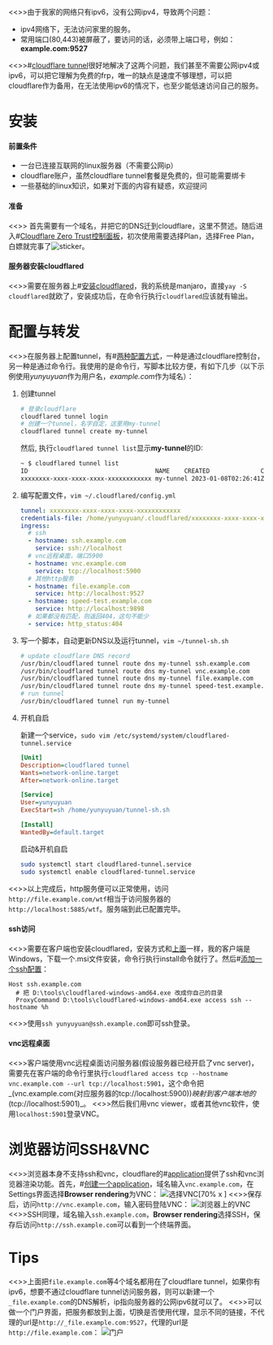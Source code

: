 <<>>由于我家的网络只有ipv6，没有公网ipv4，导致两个问题：
* ipv4网络下，无法访问家里的服务。
* 常用端口(80,443)被屏蔽了，要访问的话，必须带上端口号，例如：**example.com:9527**

<<>>#[cloudflare tunnel](https://developers.cloudflare.com/cloudflare-one/connections/connect-apps/)很好地解决了这两个问题，我们甚至不需要公网ipv4或ipv6，可以把它理解为免费的frp，唯一的缺点是速度不够理想，可以把cloudflare作为备用，在无法使用ipv6的情况下，也至少能低速访问自己的服务。
# 安装
#### 前置条件
* 一台已连接互联网的linux服务器（不需要公网ip）
* cloudflare账户，虽然cloudflare tunnel套餐是免费的，但可能需要绑卡
* 一些基础的linux知识，如果对下面的内容有疑惑，欢迎提问
#### 准备
<<>> 首先需要有一个域名，并把它的DNS迁到cloudflare，这里不赘述。随后进入#[Cloudflare Zero Trust控制面板](https://one.dash.cloudflare.com)，初次使用需要选择Plan，选择Free Plan，白嫖就完事了![sticker](aru/104)。
#### 服务器安装cloudflared
<<>>需要在服务器上#[安装cloudflared](https://github.com/cloudflare/cloudflared/#installing-cloudflared)，我的系统是manjaro，直接`yay -S cloudflared`就欧了，安装成功后，在命令行执行`cloudflared`应该就有输出。
# 配置与转发
<<>>在服务器上配置tunnel，有#[两种配置方式](https://developers.cloudflare.com/cloudflare-one/connections/connect-apps/install-and-setup/tunnel-guide/)，一种是通过cloudflare控制台，另一种是通过命令行。我使用的是命令行，写脚本比较方便，有如下几步（以下示例使用*yunyuyuan*作为用户名，*example.com*作为域名）：
1. 创建tunnel

    ```sh
    # 登录cloudflare
    cloudflared tunnel login
    # 创建一个tunnel，名字自定，这里用my-tunnel
    cloudflared tunnel create my-tunnel
    ```
    然后, 执行`cloudflared tunnel list`显示**my-tunnel**的ID:
    ```sh
    ~ $ cloudflared tunnel list
    ID                                   NAME    CREATED              CONNECTIONS
    xxxxxxxx-xxxx-xxxx-xxxx-xxxxxxxxxxxx my-tunnel 2023-01-08T02:26:41Z 2xLAX, 2xSJC
    ```
2. 编写配置文件，`vim ~/.cloudflared/config.yml`

    ```yml
    tunnel: xxxxxxxx-xxxx-xxxx-xxxx-xxxxxxxxxxxx
    credentials-file: /home/yunyuyuan/.cloudflared/xxxxxxxx-xxxx-xxxx-xxxx-xxxxxxxxxxxx.json
    ingress:
      # ssh
      - hostname: ssh.example.com
        service: ssh://localhost
      # vnc远程桌面，端口5900
      - hostname: vnc.example.com
        service: tcp://localhost:5900
      # 其他http服务
      - hostname: file.example.com
        service: http://localhost:9527
      - hostname: speed-test.example.com
        service: http://localhost:9898
      # 如果都没有匹配，则返回404，这句不能少
      - service: http_status:404
    ```
3. 写一个脚本，自动更新DNS以及运行tunnel，`vim ~/tunnel-sh.sh`

    ```sh
    # update cloudflare DNS record
    /usr/bin/cloudflared tunnel route dns my-tunnel ssh.example.com
    /usr/bin/cloudflared tunnel route dns my-tunnel vnc.example.com
    /usr/bin/cloudflared tunnel route dns my-tunnel file.example.com
    /usr/bin/cloudflared tunnel route dns my-tunnel speed-test.example.com
    # run tunnel
    /usr/bin/cloudflared tunnel run my-tunnel
    ```
4. 开机自启

    新建一个service，`sudo vim /etc/systemd/system/cloudflared-tunnel.service`
    ```ini
    [Unit]
    Description=cloudflared tunnel
    Wants=network-online.target
    After=network-online.target

    [Service]
    User=yunyuyuan
    ExecStart=sh /home/yunyuyuan/tunnel-sh.sh

    [Install]
    WantedBy=default.target
    ```
    启动&开机自启
    ```sh
    sudo systemctl start cloudflared-tunnel.service
    sudo systemctl enable cloudflared-tunnel.service
    ```

<<>>以上完成后，http服务便可以正常使用，访问`http://file.example.com/wtf`相当于访问服务器的`http://localhost:5885/wtf`。服务端到此已配置完毕。
#### ssh访问
<<>>需要在客户端也安装cloudflared，安装方式和[上面](#id-服务器安装cloudflared)一样，我的客户端是Windows，下载一个.msi文件安装，命令行执行install命令就行了。然后#[添加一个ssh配置](https://developers.cloudflare.com/cloudflare-one/connections/connect-apps/use_cases/ssh/#2-connect-as-a-user)：
```properties
Host ssh.example.com
  # 把 D:\tools\cloudflared-windows-amd64.exe 改成你自己的目录
  ProxyCommand D:\tools\cloudflared-windows-amd64.exe access ssh --hostname %h
```
<<>>使用`ssh yunyuyuan@ssh.example.com`即可ssh登录。
#### vnc远程桌面
<<>>客户端使用vnc远程桌面访问服务器(假设服务器已经开启了vnc server)，需要先在客户端的命令行里执行`cloudflared access tcp --hostname vnc.example.com --url tcp://localhost:5901`，这个命令把_(vnc.example.com(对应服务器的tcp://localhost:5900))_映射到客户端本地的_(tcp://localhost:5901)_。
<<>>然后我们用vnc viewer，或者其他vnc软件，使用`localhost:5901`登录VNC。
# 浏览器访问SSH&VNC
<<>>浏览器本身不支持ssh和vnc，cloudflare的#[application](https://developers.cloudflare.com/cloudflare-one/applications/)提供了ssh和vnc浏览器渲染功能。首先，#[创建一个application](https://developers.cloudflare.com/cloudflare-one/applications/configure-apps/self-hosted-apps/)，域名输入`vnc.example.com`，在Settings界面选择**Browser rendering**为VNC：
![选择VNC[70% x ]](https://s2.loli.net/2023/01/08/cNJr8FCGI49bgmU.png)
<<>>保存后，访问`http://vnc.example.com`，输入密码登陆VNC：
![浏览器上的VNC](https://s2.loli.net/2023/01/08/dfzgtpqHKrWn2MQ.png)
<<>>SSH同理，域名输入`ssh.example.com`，**Browser rendering**选择SSH，保存后访问`http://ssh.example.com`可以看到一个终端界面。
# Tips
<<>>上面把`file.example.com`等4个域名都用在了cloudflare tunnel，如果你有ipv6，想要不通过cloudflare tunnel访问服务器，则可以新建一个`_file.example.com`的DNS解析，ip指向服务器的公网ipv6就可以了。
<<>>可以做一个门户界面，把服务都放到上面，切换是否使用代理，显示不同的链接，不代理的url是`http://_file.example.com:9527`，代理的url是`http://file.example.com`：
![门户](https://s2.loli.net/2023/01/07/gxdpAHb43BhcCDU.png)
